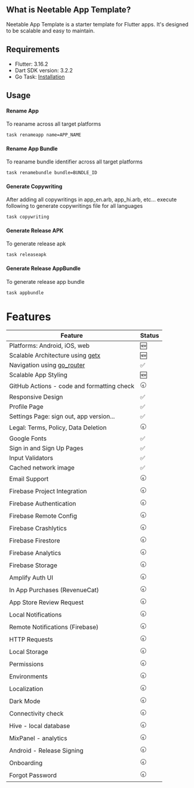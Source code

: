 ## What is **Neetable App Template**?
Neetable App Template is a starter template for Flutter apps.
It's designed to be scalable and easy to maintain.

## Requirements

- Flutter: 3.16.2
- Dart SDK version: 3.2.2
- Go Task: [Installation](https://taskfile.dev/installation)

## Usage

#### Rename App
To reaname across all target platforms

```sh
task renameapp name=APP_NAME
```

#### Rename App Bundle
To reaname bundle identifier across all target platforms

```sh
task renamebundle bundle=BUNDLE_ID
```

#### Generate Copywriting
After adding all copywritings in app_en.arb, app_hi.arb, etc...
execute following to generate copywritings file for all languages

```sh
task copywriting
```

#### Generate Release APK
To generate release apk

```sh
task releaseapk
```

#### Generate Release AppBundle
To generate release app bundle

```sh
task appbundle
```


# Features

| Feature                                                              | Status |
|----------------------------------------------------------------------|--------|
| Platforms: Android, iOS, web | 🆕
| Scalable Architecture using [getx](https://bloclibrary.dev/)         | 🆕   
| Navigation using [go_router](https://pub.dev/packages/go_router)     | ✅ 
| Scalable App Styling                                                 | 🆕 
| GitHub Actions - code and formatting check                           | 🕣 
| Responsive Design                                                    | ✅ 
| Profile Page                                                         | ✅ 
| Settings Page: sign out, app version...                              | ✅ 
| Legal: Terms, Policy, Data Deletion                                  | 🕣 
| Google Fonts                                                         | ✅ 
| Sign in and Sign Up Pages                                            | ✅ 
| Input Validators                                                     | ✅ 
| Cached network image                                                 | ✅ 
| Email Support                                                        | 🕣
| Firebase Project Integration                                         | 🕣 
| Firebase Authentication                                              | 🕣 
| Firebase Remote Config                                               | 🕣
| Firebase Crashlytics                                                 | 🕣 
| Firebase Firestore                                                   | 🕣
| Firebase Analytics                                                   | 🕣
| Firebase Storage                                                     | 🕣 
| Amplify Auth UI                                                      | 🕣 
| In App Purchases (RevenueCat)                                        | 🕣 
| App Store Review Request                                             | 🕣
| Local Notifications                                                  | 🕣 
| Remote Notifications (Firebase)                                      | 🕣
| HTTP Requests                                                        | 🕣 
| Local Storage                                                        | 🕣 
| Permissions                                                          | 🕣 
| Environments                                                         | 🕣 
| Localization                                                         | 🕣 
| Dark Mode                                                            | 🕣
| Connectivity check                                                   | 🕣
| Hive - local database                                                | 🕣
| MixPanel - analytics                                                 | 🕣
| Android - Release Signing                                            | 🕣 
| Onboarding                                                           | 🕣 
| Forgot Password                                                      | 🕣 
